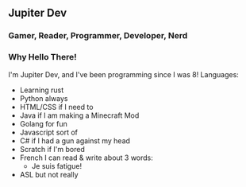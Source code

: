 ## Jupiter Dev
### Gamer, Reader, Programmer, Developer, Nerd

### Why Hello There!
I'm Jupiter Dev, and I've been programming since I was 8!
Languages:
- Learning rust
- Python always
- HTML/CSS if I need to
- Java if I am making a Minecraft Mod
- Golang for fun
- Javascript sort of
- C# if I had a gun against my head
- Scratch if I'm bored
- French I can read & write about 3 words:
  - Je suis fatigue!
- ASL but not really
